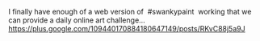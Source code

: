 I finally have enough of a web version of  #swankypaint  working that we can provide a daily online art challenge… https://plus.google.com/109440170884180647149/posts/RKvC88j5a9J